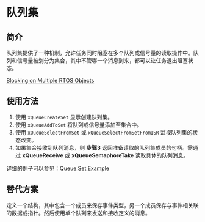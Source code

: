 # 队列集

## 简介

队列集提供了一种机制，允许任务同时阻塞在多个队列或信号量的读取操作中。队列和信号量被划分为集合，其中不管哪一个消息到来，都可以让任务退出阻塞状态。

[Blocking on Multiple RTOS Objects][1]

## 使用方法

 1. 使用 `xQueueCreateSet` 显示创建队列集。
 2. 使用 `xQueueAddToSet` 将队列或信号量添加至集合中。
 3. 使用 `xQueueSelectFromSet` 或 `xQueueSelectFromSetFromISR` 监视队列集的状态改变。
 4. 如果集合接收到队列消息，则 **步骤3** 返回准备读取的队列集成员的句柄。需通过 **xQueueReceive** 或 **xQueueSemaphoreTake** 读取具体的队列消息。

详细的例子可以参见：[Queue Set Example][2]

## 替代方案

定义一个结构，其中包含一个成员来保存事件类型，另一个成员保存与事件相关联的数据或指针。然后使用单个队列来发送和接收定义的消息。

 [1]: https://www.freertos.org/Pend-on-multiple-rtos-objects.html
 [2]: https://www.freertos.org/xQueueCreateSet.html
